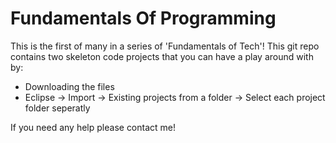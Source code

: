 # Fundamentals Of Programming

This is the first of many in a series of 'Fundamentals of Tech'! This git repo contains two skeleton code projects that you can have a play around with by:
- Downloading the files
- Eclipse -> Import -> Existing projects from a folder -> Select each project folder seperatly

If you need any help please contact me!

